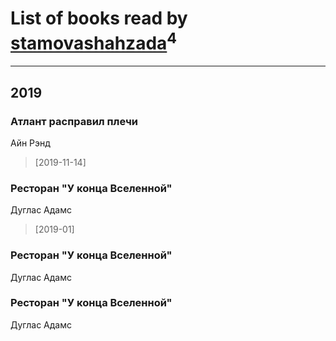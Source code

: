 # List of books read by [stamovashahzada](http://vk.com/id310646815)<sup>4</sup>
---

## 2019

### Атлант расправил плечи
Айн Рэнд
> [2019-11-14] 


### Ресторан "У конца Вселенной"
Дуглас Адамс
> [2019-01] 


### Ресторан "У конца Вселенной"
Дуглас Адамс


### Ресторан "У конца Вселенной"
Дуглас Адамс




